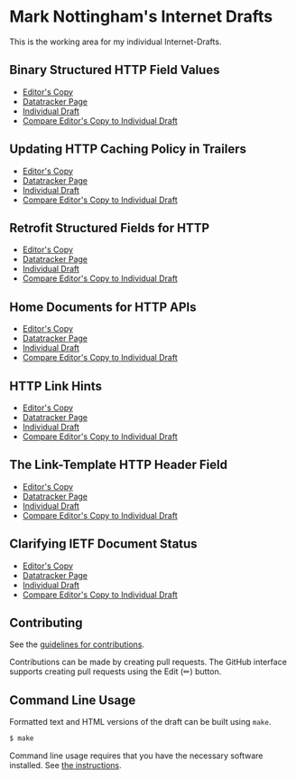 # Mark Nottingham's Internet Drafts

This is the working area for my individual Internet-Drafts.

## Binary Structured HTTP Field Values

* [Editor's Copy](https://mnot.github.io/I-D/#go.draft-nottingham-binary-structured-headers.html)
* [Datatracker Page](https://datatracker.ietf.org/doc/draft-nottingham-binary-structured-headers)
* [Individual Draft](https://datatracker.ietf.org/doc/html/draft-nottingham-binary-structured-headers)
* [Compare Editor's Copy to Individual Draft](https://mnot.github.io/I-D/#go.draft-nottingham-binary-structured-headers.diff)

## Updating HTTP Caching Policy in Trailers

* [Editor's Copy](https://mnot.github.io/I-D/#go.draft-nottingham-cache-trailers.html)
* [Datatracker Page](https://datatracker.ietf.org/doc/draft-nottingham-cache-trailers)
* [Individual Draft](https://datatracker.ietf.org/doc/html/draft-nottingham-cache-trailers)
* [Compare Editor's Copy to Individual Draft](https://mnot.github.io/I-D/#go.draft-nottingham-cache-trailers.diff)

## Retrofit Structured Fields for HTTP

* [Editor's Copy](https://mnot.github.io/I-D/#go.draft-nottingham-http-structure-retrofit.html)
* [Datatracker Page](https://datatracker.ietf.org/doc/draft-nottingham-http-structure-retrofit)
* [Individual Draft](https://datatracker.ietf.org/doc/html/draft-nottingham-http-structure-retrofit)
* [Compare Editor's Copy to Individual Draft](https://mnot.github.io/I-D/#go.draft-nottingham-http-structure-retrofit.diff)

## Home Documents for HTTP APIs

* [Editor's Copy](https://mnot.github.io/I-D/#go.draft-nottingham-json-home.html)
* [Datatracker Page](https://datatracker.ietf.org/doc/draft-nottingham-json-home)
* [Individual Draft](https://datatracker.ietf.org/doc/html/draft-nottingham-json-home)
* [Compare Editor's Copy to Individual Draft](https://mnot.github.io/I-D/#go.draft-nottingham-json-home.diff)

## HTTP Link Hints

* [Editor's Copy](https://mnot.github.io/I-D/#go.draft-nottingham-link-hint.html)
* [Datatracker Page](https://datatracker.ietf.org/doc/draft-nottingham-link-hint)
* [Individual Draft](https://datatracker.ietf.org/doc/html/draft-nottingham-link-hint)
* [Compare Editor's Copy to Individual Draft](https://mnot.github.io/I-D/#go.draft-nottingham-link-hint.diff)

## The Link-Template HTTP Header Field

* [Editor's Copy](https://mnot.github.io/I-D/#go.draft-nottingham-link-template.html)
* [Datatracker Page](https://datatracker.ietf.org/doc/draft-nottingham-link-template)
* [Individual Draft](https://datatracker.ietf.org/doc/html/draft-nottingham-link-template)
* [Compare Editor's Copy to Individual Draft](https://mnot.github.io/I-D/#go.draft-nottingham-link-template.diff)

## Clarifying IETF Document Status

* [Editor's Copy](https://mnot.github.io/I-D/#go.draft-nottingham-where-does-that-come-from.html)
* [Datatracker Page](https://datatracker.ietf.org/doc/draft-nottingham-where-does-that-come-from)
* [Individual Draft](https://datatracker.ietf.org/doc/html/draft-nottingham-where-does-that-come-from)
* [Compare Editor's Copy to Individual Draft](https://mnot.github.io/I-D/#go.draft-nottingham-where-does-that-come-from.diff)


## Contributing

See the
[guidelines for contributions](https://github.com/mnot/I-D/blob/main/CONTRIBUTING.md).

Contributions can be made by creating pull requests.
The GitHub interface supports creating pull requests using the Edit (✏) button.


## Command Line Usage

Formatted text and HTML versions of the draft can be built using `make`.

```sh
$ make
```

Command line usage requires that you have the necessary software installed.  See
[the instructions](https://github.com/martinthomson/i-d-template/blob/main/doc/SETUP.md).


